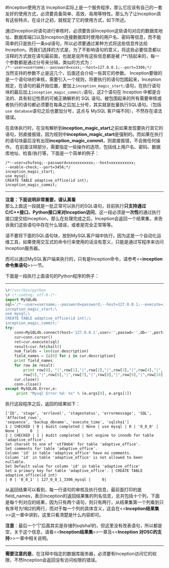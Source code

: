 #Inception使用方法
Inception实际上是一个服务程序，那么它应该有自己的一套友好的使用方式，必须要具备简单、高效、易用等特性。那么为了让Inception具有这些特点，在设计之初，就规定了它的使用方式，如下所述。

通过Inception对语句进行审核时，必须要告诉Inception这些语句对应的数据库地址、数据库端口以及Inception连接数据库时使用的用户名、密码等信息，而不能简单的只是执行一条sql语句，所以必须要通过某种方式将这些信息传达给Inception。而我们选择的方式是，为了不影响语句的意义，将这些必要信息都以注释的方式放在语句最前面，也就是说所有这些信息都是被
/\*\*/括起来的，每一个参数都是通过分号来分隔，类似的方式为：  
`/*--user=username;--password=xxxx;--host=127.0.0.1;--port=3306;*/`  
当然支持的参数不止是这几个，后面还会介绍一些其它的参数。
Inception要做的是一个语句块的审核，需要引入一个规则，将要执行的语句包围起来，Inception规定，在语句的最开始位置，要加上`inception_magic_start;`语句，在执行语句块的最后加上`inception_magic_commit;`语句，这2个语句在 Inception 中都是合法的、具有标记性质的可被正确解析的 SQL 语句。被包围起来的所有需要审核或者执行的语句都必须要在每条之后加上分号，其实就是批量执行SQL语句。（包括 `use database`语句之后也要加分号，这点与 MySQL 客户端不同），不然存在语法错误。

在具体执行时，在没有解析到**inception_magic_start**之前如果发现要执行其它的语句，则直接报错，因为规则中**inception_magic_start**是强制的。而如果在执行的语句块最后没有出现**inception_magic_commit**，则直接报错，不会做任何操作。
在前面注释部分，需要指定一些操作的选项，包括线上用户名、密码、数据库地址、检查/执行等，下面是一个简单的例子：  
````
/*--user=zhufeng;--password=xxxxxxxxxxx;--host=xxxxxxxxxx;
--enable-check;--port=3456;*/  
inception_magic_start;  
use mysql;  
CREATE TABLE adaptive_office(id int);  
inception_magic_commit;
````
------------------
**注意：下面说明非常重要，请认真看**  
那么上面这一段就是一批正常可以执行的SQL语句，目前执行**只支持通过C/C++接口、Python接口来对Inception访问**，这一段必须是**一次性**的通过执行接口提交给Inception，那么在处理完成之后，Inception会返回一个结果集，来告诉我们这些语句中存在什么错误，或者是完全正常等等。  

请不要将下面的SQL语句块，放到MySQL客户端中执行，因为这是一个自动化运维工具，如果使用交互式的命令行来使用的话没有意义，只能是通过写程序来访问Inception服务器。

而可以通过MySQL客户端来执行的，只有是Inception命令，请参考<<**inception命令集语句**>>一节。

下面是一段执行上面语句的Python程序的例子：

-----------------
````python
\#!/usr/bin/python
\#-\*-coding: utf-8-\*-
import MySQLdb
sql='/*--user=username;--password=password;--host=127.0.0.1;--execute=1;--port=3306;*/\
inception_magic_start;\
use mysql;\
CREATE TABLE adaptive_office(id int);\
inception_magic_commit;'
try:
    conn=MySQLdb.connect(host='127.0.0.1',user='',passwd='',db='',port=9998)
    cur=conn.cursor()
    ret=cur.execute(sql)
    result=cur.fetchall()
    num_fields = len(cur.description) 
    field_names = [i[0] for i in cur.description]
    print field_names
    for row in result:
        print row[0], "|",row[1],"|",row[2],"|",row[3],"|",row[4],"|",
		row[5],"|",row[6],"|",row[7],"|",row[8],"|",row[9],"|",row[10]
    cur.close()
    conn.close()
except MySQLdb.Error,e:
     print "Mysql Error %d: %s" % (e.args[0], e.args[1])
````

执行这段程序之后，返回的结果如下：  
````
['ID', 'stage', 'errlevel', 'stagestatus', 'errormessage', 'SQL', 'Affected_rows', 
'sequence', 'backup_dbname', 'execute_time', 'sqlsha1']  
1 | CHECKED | 0 | Audit completed | None | use mysql | 0 | '0_0_0' | None |     0  |
2 | CHECKED | 1 | Audit completed | Set engine to innodb for table 'adaptive_office'.  
Set charset to one of 'utf8mb4' for table 'adaptive_office'.  
Set comments for table 'adaptive_office'.  
Column 'id' in table 'adaptive_office' have no comments.  
Column 'id' in table 'adaptive_office' is not allowed to been nullable.  
Set Default value for column 'id' in table 'adaptive_office'  
Set a primary key for table 'adaptive_office'. | CREATE TABLE adaptive_office(id int) 
| 0 | '0_0_1' | 127_0_0_1_3306_mysql |     0|
````

从返回结果可以看到，每一行语句的审核及执行信息，最前面打印的是field_names，表示Inception的返回结果集的列名信息，总共包括十个列，下面是每个列对应的结果，因为只有两个语句，则只有两行，从结果集第一个列看到只有序号为1和2的两行，而对于每一个列的具体含义，这会在<<**Inception结果集**>>这一章中讲到，这里只看清楚是什么内容即可。

**注意**：最后一个“|”后面其实是存储列sqlsha1的，但这里没有改表语句，所以都是空，关于这个信息，请看<<**Inception结果集**>>一章及<<**Inception 对OSC的支持**>>一章中相关说明。


-------------

**需要注意的是**，在注释中指定的数据库服务器，必须要有Inception访问它的权限，不然Inception会返回没有访问权限的错误。

